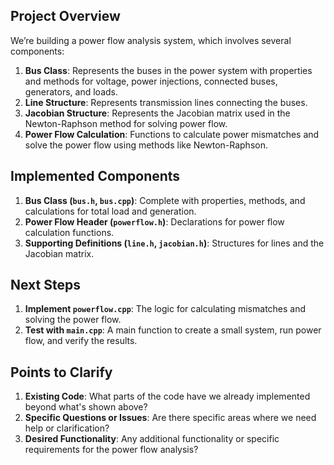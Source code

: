 ## Project Overview

We’re building a power flow analysis system, which involves several components:
1. **Bus Class**: Represents the buses in the power system with properties and methods for voltage, power injections, connected buses, generators, and loads.
2. **Line Structure**: Represents transmission lines connecting the buses.
3. **Jacobian Structure**: Represents the Jacobian matrix used in the Newton-Raphson method for solving power flow.
4. **Power Flow Calculation**: Functions to calculate power mismatches and solve the power flow using methods like Newton-Raphson.

## Implemented Components

1. **Bus Class (`bus.h`, `bus.cpp`)**: Complete with properties, methods, and calculations for total load and generation.
2. **Power Flow Header (`powerflow.h`)**: Declarations for power flow calculation functions.
3. **Supporting Definitions (`line.h`, `jacobian.h`)**: Structures for lines and the Jacobian matrix.

## Next Steps

1. **Implement `powerflow.cpp`**: The logic for calculating mismatches and solving the power flow.
2. **Test with `main.cpp`**: A main function to create a small system, run power flow, and verify the results.

## Points to Clarify

1. **Existing Code**: What parts of the code have we already implemented beyond what's shown above?
2. **Specific Questions or Issues**: Are there specific areas where we need help or clarification?
3. **Desired Functionality**: Any additional functionality or specific requirements for the power flow analysis?
